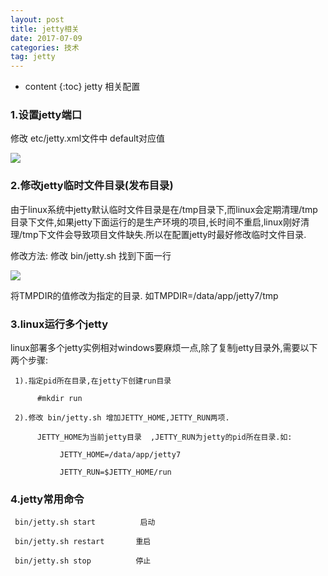 ```yaml
---
layout: post
title: jetty相关
date: 2017-07-09 
categories: 技术
tag: jetty 
---
```

* content
{:toc}
 jetty 相关配置
 <!-- more -->

### 1.设置jetty端口   

修改 etc/jetty.xml文件中 default对应值

[![](http://7xt682.com2.z0.glb.clouddn.com/jetty1.png)](http://7xt682.com2.z0.glb.clouddn.com/jetty1.png)

### 2.修改jetty临时文件目录(发布目录)

由于linux系统中jetty默认临时文件目录是在/tmp目录下,而linux会定期清理/tmp目录下文件,如果jetty下面运行的是生产环境的项目,长时间不重启,linux刚好清理/tmp下文件会导致项目文件缺失.所以在配置jetty时最好修改临时文件目录.

 

修改方法: 修改 bin/jetty.sh 找到下面一行

[![](http://7xt682.com2.z0.glb.clouddn.com/jetty2.png)](http://7xt682.com2.z0.glb.clouddn.com/jetty2.png)

将TMPDIR的值修改为指定的目录. 如TMPDIR=/data/app/jetty7/tmp

 

### 3.linux运行多个jetty

 linux部署多个jetty实例相对windows要麻烦一点,除了复制jetty目录外,需要以下两个步骤:

     1).指定pid所在目录,在jetty下创建run目录

          #mkdir run

     2).修改 bin/jetty.sh 增加JETTY_HOME,JETTY_RUN两项.

          JETTY_HOME为当前jetty目录  ,JETTY_RUN为jetty的pid所在目录.如:

               JETTY_HOME=/data/app/jetty7

               JETTY_RUN=$JETTY_HOME/run

          

 

### 4.jetty常用命令

     bin/jetty.sh start          启动

     bin/jetty.sh restart       重启

     bin/jetty.sh stop          停止

